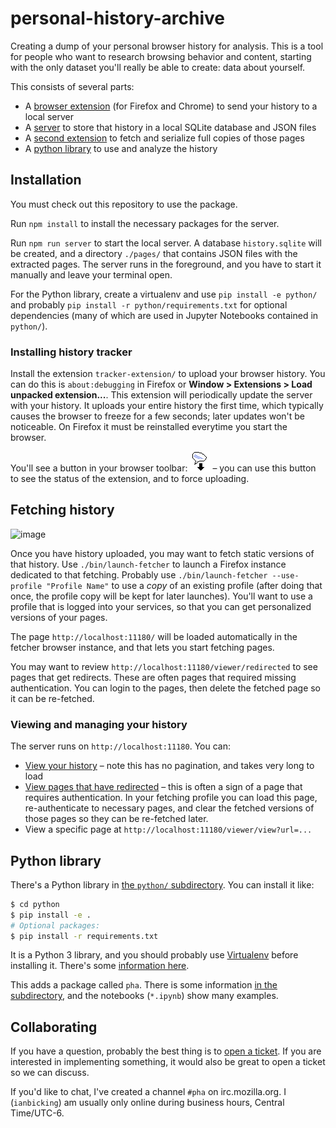 # personal-history-archive

Creating a dump of your personal browser history for analysis. This is a tool for people who want to research browsing behavior and content, starting with the only dataset you'll really be able to create: data about yourself.

This consists of several parts:

* A [browser extension](./tracker-extension) (for Firefox and Chrome) to send your history to a local server
* A [server](./server) to store that history in a local SQLite database and JSON files
* A [second extension](./fetcher-extension) to fetch and serialize full copies of those pages
* A [python library](./python) to use and analyze the history

## Installation

You must check out this repository to use the package.

Run `npm install` to install the necessary packages for the server.

Run `npm run server` to start the local server. A database `history.sqlite` will be created, and a directory `./pages/` that contains JSON files with the extracted pages. The server runs in the foreground, and you have to start it manually and leave your terminal open.

For the Python library, create a virtualenv and use `pip install -e python/` and probably `pip install -r python/requirements.txt` for optional dependencies (many of which are used in Jupyter Notebooks contained in `python/`).

### Installing history tracker

Install the extension `tracker-extension/` to upload your browser history. You can do this is `about:debugging` in Firefox or **Window > Extensions > Load unpacked extension...**. This extension will periodically update the server with your history. It uploads your entire history the first time, which typically causes the browser to freeze for a few seconds; later updates won't be noticeable. On Firefox it must be reinstalled everytime you start the browser.

You'll see a button in your browser toolbar: ![button](./tracker-extension/icon.png) – you can use this button to see the status of the extension, and to force uploading.


## Fetching history

![image](./docs/screencast-fetcher.gif)

Once you have history uploaded, you may want to fetch static versions of that history. Use `./bin/launch-fetcher` to launch a Firefox instance dedicated to that fetching. Probably use `./bin/launch-fetcher --use-profile "Profile Name"` to use a *copy* of an existing profile (after doing that once, the profile copy will be kept for later launches). You'll want to use a profile that is logged into your services, so that you can get personalized versions of your pages.

The page `http://localhost:11180/` will be loaded automatically in the fetcher browser instance, and that lets you start fetching pages.

You may want to review `http://localhost:11180/viewer/redirected` to see pages that get redirects. These are often pages that required missing authentication. You can login to the pages, then delete the fetched page so it can be re-fetched.

### Viewing and managing your history

The server runs on `http://localhost:11180`. You can:

* [View your history](http://localhost:11180/viewer/) – note this has no pagination, and takes very long to load
* [View pages that have redirected](http://localhost:11180/viewer/redirected) – this is often a sign of a page that requires authentication. In your fetching profile you can load this page, re-authenticate to necessary pages, and clear the fetched versions of those pages so they can be re-fetched later.
* View a specific page at `http://localhost:11180/viewer/view?url=...`

## Python library

There's a Python library in [the `python/` subdirectory](https://github.com/ianb/personal-history-archive/tree/master/python). You can install it like:

```sh
$ cd python
$ pip install -e .
# Optional packages:
$ pip install -r requirements.txt
```

It is a Python 3 library, and you should probably use [Virtualenv](https://virtualenv.pypa.io/en/stable/) before installing it. There's some [information here](https://docs.python.org/3/library/venv.html).

This adds a package called `pha`. There is some information [in the subdirectory](python/), and the notebooks (`*.ipynb`) show many examples.

## Collaborating

If you have a question, probably the best thing is to [open a ticket](https://github.com/ianb/personal-history-archive/issues/new). If you are interested in implementing something, it would also be great to open a ticket so we can discuss.

If you'd like to chat, I've created a channel `#pha` on irc.mozilla.org. I (`ianbicking`) am usually only online during business hours, Central Time/UTC-6.
